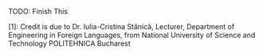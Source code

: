 TODO: Finish This


[1]: Credit is due to Dr. Iulia-Cristina Stănică, Lecturer, Department of Engineering in Foreign Languages, from National University of Science and Technology POLITEHNICA Bucharest